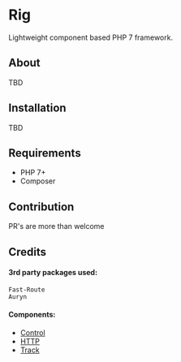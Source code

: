 # Rig 
Lightweight component based PHP 7 framework.

## About

TBD

## Installation

TBD

## Requirements
+ PHP 7+
+ Composer

## Contribution

PR's are more than welcome

## Credits

#### 3rd party packages used: 
    Fast-Route
    Auryn


#### Components:
+ [Control](https://github.com/vlakarados/Rig-Control)
+ [HTTP](https://github.com/vlakarados/Rig-HTTP)
+ [Track](https://github.com/vlakarados/Rig-Track)


    
